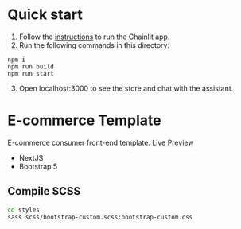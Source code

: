 # Quick start

1. Follow the [instructions](../README.md#getting-started) to run the Chainlit app.
2. Run the following commands in this directory:

```
npm i
npm run build
npm run start
```

3. Open localhost:3000 to see the store and chat with the assistant.

# E-commerce Template
E-commerce consumer front-end template. [Live Preview](https://mocha-mart.web.app)

- NextJS
- Bootstrap 5

## Compile SCSS

```bash
cd styles
sass scss/bootstrap-custom.scss:bootstrap-custom.css
```
